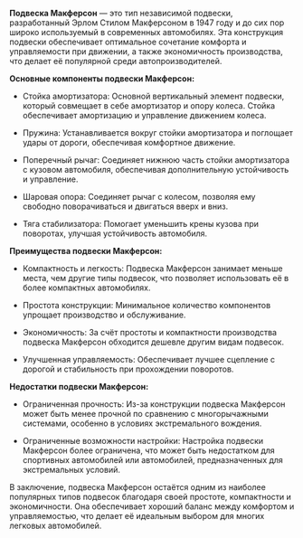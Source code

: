 **Подвеска Макферсон** — это тип независимой подвески, разработанный Эрлом 
Стилом Макферсоном в 1947 году и до сих пор широко используемый в 
современных автомобилях. Эта конструкция подвески обеспечивает оптимальное 
сочетание комфорта и управляемости при движении, а также экономичность 
производства, что делает её популярной среди автопроизводителей.

**Основные компоненты подвески Макферсон:**
 - Стойка амортизатора: Основной вертикальный элемент подвески, который 
совмещает в себе амортизатор и опору колеса. Стойка обеспечивает 
амортизацию и управление движением колеса.

 - Пружина: Устанавливается вокруг стойки амортизатора и поглощает удары 
от дороги, обеспечивая комфортное движение.

 - Поперечный рычаг: Соединяет нижнюю часть стойки амортизатора с кузовом 
автомобиля, обеспечивая дополнительную устойчивость и управление.

 - Шаровая опора: Соединяет рычаг с колесом, позволяя ему свободно 
поворачиваться и двигаться вверх и вниз.

 - Тяга стабилизатора: Помогает уменьшить крены кузова при поворотах, 
улучшая устойчивость автомобиля.

**Преимущества подвески Макферсон:**
 - Компактность и легкость: Подвеска Макферсон занимает меньше места, чем 
другие типы подвесок, что позволяет использовать её в более компактных 
автомобилях.

 - Простота конструкции: Минимальное количество компонентов упрощает 
производство и обслуживание.

 - Экономичность: За счёт простоты и компактности производства подвеска 
Макферсон обходится дешевле другим видам подвесок.

 - Улучшенная управляемость: Обеспечивает лучшее сцепление с дорогой и 
стабильность при прохождении поворотов.

**Недостатки подвески Макферсон:**
 - Ограниченная прочность: Из-за конструкции подвеска Макферсон может быть 
менее прочной по сравнению с многорычажными системами, особенно в условиях 
экстремального вождения.

 - Ограниченные возможности настройки: Настройка подвески Макферсон более 
ограничена, что может быть недостатком для спортивных автомобилей или 
автомобилей, предназначенных для экстремальных условий.

В заключение, подвеска Макферсон остаётся одним из наиболее популярных 
типов подвесок благодаря своей простоте, компактности и экономичности. Она 
обеспечивает хороший баланс между комфортом и управляемостью, что делает её 
идеальным выбором для многих легковых автомобилей.
